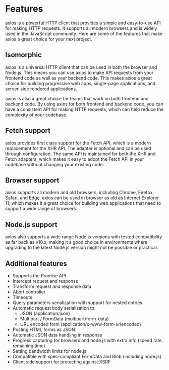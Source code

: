 # Features

axios is a powerful HTTP client that provides a simple and easy-to-use API for making HTTP requests. It supports all modern browsers and is widely used in the JavaScript community. Here are some of the features that make axios a great choice for your next project.

## Isomorphic

axios is a universal HTTP client that can be used in both the browser and Node.js. This means you can use axios to make API requests from your frontend code as well as your backend code. This makes axios a great choice for building progressive web apps, single-page applications, and server-side rendered applications.

axios is also a great choice for teams that work on both frontend and backend code. By using axios for both frontend and backend code, you can have a consistent API for making HTTP requests, which can help reduce the complexity of your codebase.

## Fetch support <Badge type="tip" text="New" />

axios provides first class support for the Fetch API, which is a modern replacement for the XHR API. The adapter is optional and can be used through configuration. The same API is maintained for both the XHR and Fetch adapters, which makes it easy to adopt the Fetch API in your codebase without changing your existing code.

## Browser support

axios supports all modern and old browsers, including Chrome, Firefox, Safari, and Edge. axios can be used in browser as old as Internet Explorer 11, which makes it a great choice for building web applications that need to support a wide range of browsers.

## Node.js support

axios also supports a wide range Node.js versions with tested compatibility as far back as v10.x, making it a good choice in environments where upgrading to the latest Node.js version might not be possible or practical.

## Additional features

- Supports the Promise API
- Intercept request and response
- Transform request and response data
- Abort controller
- Timeouts
- Query parameters serialization with support for nested entries
- Automatic request body serialization to:
  - JSON (application/json)
  - Multipart / FormData (multipart/form-data)
  - URL encoded form (application/x-www-form-urlencoded)
- Posting HTML forms as JSON
- Automatic JSON data handling in response
- Progress capturing for browsers and node.js with extra info (speed rate, remaining time)
- Setting bandwidth limits for node.js
- Compatible with spec-compliant FormData and Blob (including node.js)
- Client side support for protecting against XSRF

